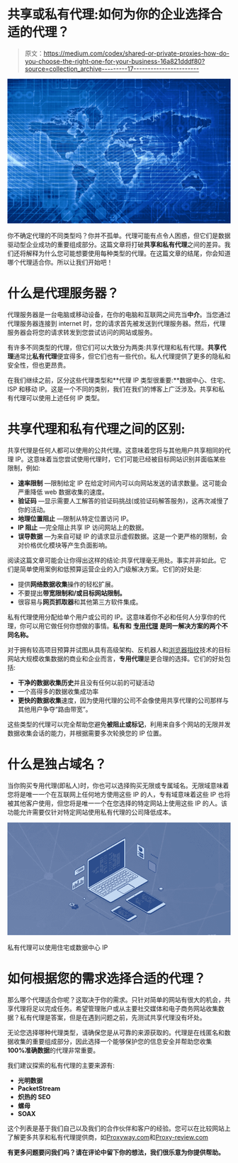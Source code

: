 # 共享或私有代理:如何为你的企业选择合适的代理？

> 原文：<https://medium.com/codex/shared-or-private-proxies-how-do-you-choose-the-right-one-for-your-business-16a821dddf80?source=collection_archive---------17----------------------->

![](img/33d17204301e02fecd6046ee49d65ac9.png)

你不确定代理的不同类型吗？你并不孤单。代理可能有点令人困惑，但它们是数据驱动型企业成功的重要组成部分。这篇文章将打破**共享和私有代理**之间的差异。我们还将解释为什么您可能想要使用每种类型的代理。在这篇文章的结尾，你会知道哪个代理适合你。所以让我们开始吧！

# 什么是代理服务器？

代理服务器是一台电脑或移动设备，在你的电脑和互联网之间充当**中介**。当您通过代理服务器连接到 internet 时，您的请求首先被发送到代理服务器。然后，代理服务器会将您的请求转发到您尝试访问的网站或服务。

有许多不同类型的代理，但它们可以大致分为两类:共享代理和私有代理。**共享代理**通常比**私有代理**便宜得多，但它们也有一些代价。私人代理提供了更多的隐私和安全性，但也更昂贵。

在我们继续之前，区分这些代理类型和**代理 IP 类型很重要:**数据中心、住宅、ISP 和移动 IP。这是一个不同的类别，我们在我们的博客上广泛涉及。共享和私有代理可以使用上述任何 IP 类型。

# 共享代理和私有代理之间的区别:

共享代理是任何人都可以使用的公共代理。这意味着您将与其他用户共享相同的代理 IP。这意味着当您尝试使用代理时，它们可能已经被目标网站识别并面临某些限制，例如:

*   **速率限制** —限制给定 IP 在给定时间内可以向网站发送的请求数量。这可能会严重降低 web 数据收集的速度。
*   **验证码** —显示需要人工解答的验证码挑战(或验证码解答服务)，这再次减慢了你的活动。
*   **地理位置阻止** —限制从特定位置访问 IP。
*   **IP 阻止** —完全阻止共享 IP 访问网站上的数据。
*   **误导数据** —为来自可疑 IP 的请求显示虚假数据。这是一个更严格的限制，会对价格优化模块等产生负面影响。

阅读这篇文章可能会让你得出这样的结论:共享代理毫无用处。事实并非如此。它们是简单使用案例和低预算运营企业的入门级解决方案。它们的好处是:

*   提供**网络数据收集**操作的轻松扩展。
*   不要提出**带宽限制和/或目标网站限制。**
*   很容易与**网页抓取器**和其他第三方软件集成。

私有代理使用分配给单个用户或公司的 IP。这意味着你不必和任何人分享你的代理，你可以用它做任何你想做的事情。**私有和** [**专用代理**](https://brightdata.com/solutions/dedicated-proxies) **是同一解决方案的两个不同名称。**

对于拥有较高项目预算并试图从具有高级架构、反机器人和[浏览器指纹](https://github.com/gidoneli/browser-fingerprinting)技术的目标网站大规模收集数据的商业和企业而言，**专用代理**是更合理的选择。它们的好处包括:

*   **干净的数据收集历史**并且没有任何以前的可疑活动
*   一个高得多的数据收集成功率
*   **更快的数据收集**速度，因为使用代理的公司不会像使用共享代理的公司那样与其他用户争夺“路由带宽”。

这些类型的代理可以完全帮助您避免**被阻止或标记**，利用来自多个网站的无限并发数据收集会话的能力，并根据需要多次轮换您的 IP 位置。

# 什么是独占域名？

当你购买专用代理(即私人)时，你也可以选择购买无限或专属域名。无限域意味着您将是唯一一个在互联网上任何地方使用这些 IP 的人，专有域意味着这些 IP 也将被其他客户使用，但您将是唯一一个在您选择的特定网站上使用这些 IP 的人。该功能允许需要仅针对特定网站使用私有代理的公司降低成本。

![](img/b356692699f82a727b5d23a0755320f4.png)

私有代理可以使用住宅或数据中心 IP

# 如何根据您的需求选择合适的代理？

那么哪个代理适合你呢？这取决于你的需求。只针对简单的网站有很大的机会，共享代理将足以完成任务。希望管理账户或从主要社交媒体和电子商务网站收集数据？私有代理是答案，但是在遇到问题之前，先测试共享代理没有坏处。

无论您选择哪种代理类型，请确保您是从可靠的来源获取的。代理是在线匿名和数据收集的重要组成部分，因此选择一个能够保护您的信息安全并帮助您收集 **100%准确数据**的代理非常重要。

我们建议探索的私有代理的主要来源有:

*   **光明数据**
*   **PacketStream**
*   **炽热的 SEO**
*   **螺母**
*   **SOAX**

这个列表是基于我们自己以及我们的合作伙伴和客户的经验。您可以在比较网站上了解更多共享和私有代理提供商，如[Proxyway.com](http://proxyway.com/)和[Proxy-review.com](http://proxy-review.com/)

**有更多问题要问我们吗？请在评论中留下你的想法，我们很乐意为你提供帮助。**